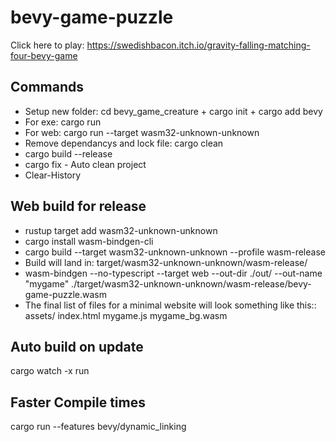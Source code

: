 # bevy-game-puzzle 
Click here to play: https://swedishbacon.itch.io/gravity-falling-matching-four-bevy-game

## Commands
 * Setup new folder: cd bevy_game_creature + cargo init + cargo add bevy
 * For exe: cargo run
 * For web: cargo run --target wasm32-unknown-unknown 
 * Remove dependancys and lock file: cargo clean
 * cargo build --release
 * cargo fix  - Auto clean project
 * Clear-History

## Web build for release
 * rustup target add wasm32-unknown-unknown
 * cargo install wasm-bindgen-cli
 * cargo build --target wasm32-unknown-unknown --profile wasm-release
 * Build will land in: target/wasm32-unknown-unknown/wasm-release/
 * wasm-bindgen --no-typescript --target web --out-dir ./out/ --out-name "mygame" ./target/wasm32-unknown-unknown/wasm-release/bevy-game-puzzle.wasm
 * The final list of files for a minimal website will look something like this:: assets/ index.html mygame.js mygame_bg.wasm

## Auto build on update
cargo watch -x run

## Faster Compile times
cargo run --features bevy/dynamic_linking
